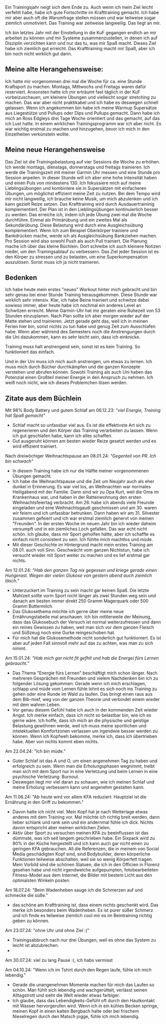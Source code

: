 Ein Trainingsjahr neigt sich dem Ende zu. Auch wenn ich mein Ziel leicht verfehlt habe, habe ich gute Fortschritte im Krafttraining gemacht. Ich habe mir aber auch oft die Warumfrage stellen müssen und war teilweise sogar ziemlich unmotiviert. Das Training war zeitweise langweilig. Das liegt an mir. 

Ich bin letztes Jahr mit der Einstellung in die KuF gegangen endlich an mir arbeiten zu können und mir Systeme zusammenzustellen, in denen ich auf Disziplin verzichten kann und nur das tu, was mir Spaß macht. Dieses Ziel habe ich ziemlich gut erreicht. Das Krafttraining macht mir Spaß, aber ich bin noch nicht wirklich gut darin. 

## Meine alte Herangehensweise:
Ich hatte mir vorgenommen drei mal die Woche für ca. eine Stunde Kraftsport zu machen. Montags, Mittwochs und Freitags waren dafür reserviert. Ansonsten hatte ich mir erträumt fast täglich in der KuF vorbeizuschauen, um kleinere Übungen und vielleicht sogar stretching zu machen. Das war aber nicht praktikabel und ich habe es deswegen schnell gelassen. Wenn ich angekommen bin habe ich meine Warmup Supersätze aus Liegestütze und Pullups oder Dips und Pullups gemacht. Dann habe ich mich an Ross Edgleys drei Tage Woche orientiert und das gemacht, auf das ich Lust hatte. In einem wirklichen Trainingsprogramm war ich aber nicht. Es war wichtig erstmal zu machen und hinzugehen, bevor ich mich in den Einzelheiten verkünsteln wollte.  

## Meine neue Herangehensweise
Das Ziel ist die Trainingsbelastung auf vier Sessions die Woche zu erhöhen. Ich werde montags, dienstags, donnerstags und freitags trainieren. Ich werde die Trainingszeit mit meiner Garmin Uhr messen und eine Stunde pro Session anpeilen. In dieser Stunde will ich aber eine hohe Intensität haben und einen Puls von mindestens 130. Ich fokussiere mich auf meine Lieblingsübungen und kombiniere sie in Supersätzen mit einfacheren Übungen, um möglichst effizient meine Zeit zu nutzen. Bei dem Tempo wird mir nicht langweilig, ich brauche keine Musik, um mich abzulenken und ich kann gezielt Reize setzen. Das Krafttraining wird durch Ausdauertraininig komplementiert. 
Der Plan ist in den Lieblingsübungen kontinuierlich besser zu werden. Das erreiche ich, indem ich jede Übung zwei mal die Woche durchführe. Einmal als Primärübung und ein zweites Mal als Sekundärübung. Diese Belastung wird durch eine Ausgleichsübung komplementiert. Wenn Ich zum Beispiel Oberkörper trainiere und Bankdrücken mache, werde ich als Ausgleichsübung Bankziehen machen. Pro Session wird also sowohl Push als auch Pull trainiert. Die Planung mache ich über das kleine Büchlein. Dort schreibe ich auch kleinere Notizen nieder, um den Trainingsablauf zu verbessern. Das Ziel jeder Session ist es den Körper zu stressen und zu belasten, um eine Superkompensation auszulösen. Sonst muss ich ja nicht trainieren. 

## Bedenken
Ich habe heute mein erstes "neues" Workout hinter mich gebracht und bin sehr genau bei einer Stunde Training herausgekommen. Diese Stunde war wirklich sehr intensiv. Klar, ich habe Beine trainiert und schwitze dabei sowieso immer, aber heute habe ich nochmal ein anderes Level an Schwitzen erreicht. Meine Garmin-Uhr hat mir geraten eine Ruhezeit von 53 Stunden einzuplanen. Nach Plan sollte ich aber morgen wieder auf der Matte stehen und trainieren. Jetzt gerade geht das, weil ich in meinen Ferien hier bin, sonst nichts zu tun habe und genug Zeit zum Ausschlafen habe. Wenn aber während des Semesters noch die Anstrengungen durch die Uni dazukommen, kann es sehr leicht sein, dass ich einknicke. 

Training muss halt anstrengend sein, sonst ist es kein Training. So funktioniert das einfach. 

Und in der Uni muss ich mich auch anstrengen, um etwas zu lernen. Ich muss mich durch Bücher durchkämpfen und die ganzen Konzepte verstehen und abrufen können. Sowohl Training als auch Uni haben das Potenzial einen Großteil meiner Energie in den Anspruch zu nehmen. Ich weiß noch nicht, wie ich dieses Problemchen lösen werden.

## Zitate aus dem Büchlein
Mit 98% Body Battery und gutem Schlaf am 06.12.23:
*"viel Energie, Training hat Spaß gemacht"*
- Schlaf macht so unfassbar viel aus. Es ist die effektivste Art sich zu regenerieren und den Körper das Training verarbeiten zu lassen. Wenn ich gut geschlafen habe, kann ich alles schaffen. 
- Gut ausgeruht können am besten wieder Reize gesetzt werden und es wird effizient trainiert. 

Nach dreiwöchiger Weihnachtspause am 08.01.24:
*"Gegenteil von PR. Ich bin schwach"*
- In diesem Training habe ich nur die Hälfte meiner vorgenommenen Übungen gemacht.
- Ich habe die Weihnachtspause und die Zeit um Neujahr auch als eher dunkel in Erinnerung. Es war viel los, an Weihnachten war normales Heiligabend mit der Familie. Dann sind wir zu Opa Kurt, weil die Oma im Krankenhaus war, und haben in der Rattenwohnung den ersten Weihnachtsfeiertag verbracht. Am 26. habe ich abends viele Freunde eingeladen und eine Weihnachtsgaudi geschmissen und am 30. waren wir feiern und ich unfassbar betrunken. Dann haben wir am 31. Silvester zusammen gefeiert und ich war erstmal ziemlich genervt von meinen "Freunden". In der ersten Woche im neuen Jahr bin ich wieder daheim versumpft und in ein ziemliches Loch gefallen. Das war echt nicht schön. Ich glaube, dass mir Sport geholfen hätte, aber ich schaffte es einfach nicht consistent zu sein. Ich fühlte mich machtlos und müde. 
- Mit dieser Geschichte im Hintergrund macht mein erstes Training am 08.01. auch voll Sinn. Geschwächt vom ganzen Nichtstun, habe ich versucht wieder mit Sport weiter zu machen und es lief erstmal gar nichts. 

Am 12.01.24:
*"Hab den ganzen Tag nix gegessen und kriege gerade einen Hungerast. Wegen der vielen Glukose von gestern abend auch ziemlich läsch."*
- Unterzuckert im Training zu sein macht gar keinen Spaß. Die letzte Mahlzeit sollte vorm Sport nicht länger als zwei Stunden weg sein und danach am besten immer direkt 250 Gramm Magerquark oder 500 Gramm Buttermilch. 
- Das Glukosethema möchte ich gerne über meine neue Ernährungstabelle mal anschauen. Ich bin mittlerweile der Meinung, dass das Glukosebuch der Versuch ist normal weiterzufressen und dann ein reines Gewissen zu haben, weil man sich vor dem ganzen Fleisch und Süßzeug noch eine Gurke reingeschoben hat. 
- Für mich hat die Glukosemethode nicht sonderlich gut funktioniert. Es ist aber auf jeden Fall sinnvoll mehr auf das zu achten, was man zu sich nimmt. 

Am 15.01.24:
*"Hab mich gar nicht fit gefhlt und hab die Energei fürs Lernen gebraucht."*
- Das Thema "Energie fürs Lernen" beschäftigt mich schon länger. Nach mehreren Gesprächen mit Freunden und vielem Nachdenken bin ich zu folgender Lösung gekommen: Gerade wenn ich mich erschlagen, schlapp und müde vom Lernen fühle lohnt es sich noch ins Training zu gehen oder eine Runde im Wald zu laufen. Das bringt einen raus aus dem Bib-mief, weg von der ganzen Theorie und verbindet einem wieder mit dem wahren Leben. 
- Vor genau diesem Gefühl habe ich auch in der kommenden Zeit wieder Angst. Ich merke einfach, dass ich nicht so belastbar bin, wie ich es gerne wäre. Ich hoffe, dass ich mich an die physische und geistige Belastung gewöhnen werde, weil ich muss meine sportlichen und intelektuellen Komfortzonen verlassen um irgendwie besser werden zu können. Wenn ich Kopfweh bekomme, merke ich, dass ich übertrieben habe. Aber von nichts kommt eben nichts. 

Am 22.04.24:
"Ich bin müde."
- Guter Schlaf ist das A und O, um einen angenehmen Tag zu haben und erfolgreich zu sein. Wenn man die Erholungsphasen wegnimmt, treibt man sich mit dem Sport nur in eine Verletzung und beim Lernen in eine psychische Verletzung: Burnout. 
- Deswegen liegt mir viel daran zu schauen, wie ich meinen Schlaf und meine Erholung verbessern kann und angenehm gestalten kann. 

Am 11.06.24: 
"Ab heute wird vor allem KFA reduziert: Hauptziel ist die Ernährung in den Griff zu bekommen."
- Davon halte ich nicht viel. Mein Kopf hat je nach Wetterlage etwas anderes mit dem Training vor. Mal möchte ich richtig breit werden, dann lieber schlank und rank sein und ein andernmal fühle ich dick. Nichts davon entspricht aber meinen wirklichen Zielen. 
- Aktiv über Sport zu versuchen meinen KFA zu beeinflussen ist das dümmste, was ich seit langem geschrieben habe. Ein Sixpack wird zu 80% in der Küche hergestellt und ich kann auch gar nicht einen zu geringen KFA gebrauchen. All die Referenzen, die in meinem von Social Media geschädigten Kopf sind, sind Bodybuilder, deren körperliche Funktionen teilweise abschalten, weil sie so wenig Körperfett tragen. Mein Vorbild sind die schönen Statuen, die ich in den Officien in Florenz gesehen habe und nicht irgendwelche aufgepumpten, fotobearbeiteten Fitness-Model aus dem Internet, die Bilder mit bestem Licht aus den optimalsten Winkeln posten. 

Am 18.07.24:
"Beim Wadenheben sauge ich die Schmerzen auf und schmecke die süße."
- das schöne am Krafttraining ist, dass einem nichts geschenkt wird. Das merke ich besonders beim Wadenheben. Es ist purer süßer Schmerz und ich finde es teilweise ziemlich cool mir es im Beintraining richtig geben zu können. 

Am 23.07.24:
"ohne Uhr und ohne Ziel :("
- Trainingsabbruch nach nur drei Übungen, weil es ohne das System zu leicht ist abzubrechen. 
- 

Am 30.07.24:
viel zu lang Pause :(, ich habs vermisst


Am 04.10.24:
"Wenn ich im Tshirt durch den Regen laufe, fühle ich mich lebendig."
- Gerade die unangenehmen Momente machen für mich das Laufen so schön. Man fühlt sich lebendig und wachgerüttelt, verlässt seinen Alltagstrott und sieht die Welt wieder etwas farbiger. 
- Ich glaube, dass das Lebendigkeits-Gefühl oft durch den Hautkontakt mit Wasser hervorgerufen wird. Wenn ich in ein kühles Becken springe, meinen Kopf in einen kalten Bergbach halte oder bei frischem Nieselregen durch den Matsch jogge, fühle ich mich lebendig. 




